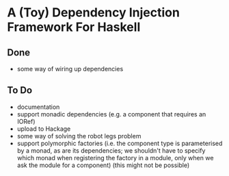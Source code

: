 # A (Toy) Dependency Injection Framework For Haskell

## Done

 *  some way of wiring up dependencies

## To Do

 *  documentation
 *  support monadic dependencies (e.g. a component that requires an IORef)
 *  upload to Hackage
 *  some way of solving the robot legs problem
 *  support polymorphic factories (i.e. the component type is parameterised by a monad, as are its dependencies;
    we shouldn't have to specify which monad when registering the factory in a module, only when we ask the module
    for a component) (this might not be possible)
